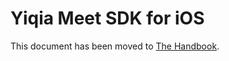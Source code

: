 # Yiqia Meet SDK for iOS

This document has been moved to [The Handbook](https://jitsi.github.io/handbook/docs/dev-guide/dev-guide-ios-sdk).

